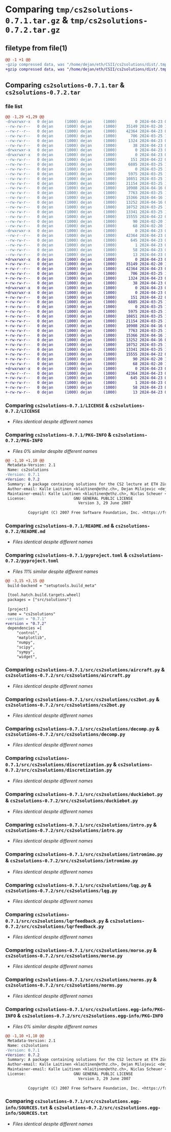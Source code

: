# Comparing `tmp/cs2solutions-0.7.1.tar.gz` & `tmp/cs2solutions-0.7.2.tar.gz`

## filetype from file(1)

```diff
@@ -1 +1 @@
-gzip compressed data, was "/home/dejan/eth/CSII/cs2solutions/dist/.tmp-lxgfoiyd/cs2solutions-0.7.1.tar", last modified: Tue Apr 23 06:18:14 2024, max compression
+gzip compressed data, was "/home/dejan/eth/CSII/cs2solutions/dist/.tmp-krga3e22/cs2solutions-0.7.2.tar", last modified: Tue Apr 23 06:41:09 2024, max compression
```

## Comparing `cs2solutions-0.7.1.tar` & `cs2solutions-0.7.2.tar`

### file list

```diff
@@ -1,29 +1,29 @@
-drwxrwxr-x   0 dejan     (1000) dejan     (1000)        0 2024-04-23 06:18:14.254251 cs2solutions-0.7.1/
--rw-rw-r--   0 dejan     (1000) dejan     (1000)    35149 2024-02-20 16:57:23.000000 cs2solutions-0.7.1/LICENSE
--rw-r--r--   0 dejan     (1000) dejan     (1000)    42364 2024-04-23 06:18:14.254251 cs2solutions-0.7.1/PKG-INFO
--rw-rw-r--   0 dejan     (1000) dejan     (1000)      706 2024-03-25 18:09:11.000000 cs2solutions-0.7.1/README.md
--rw-rw-r--   0 dejan     (1000) dejan     (1000)     1324 2024-04-23 06:07:16.000000 cs2solutions-0.7.1/pyproject.toml
--rw-rw-r--   0 dejan     (1000) dejan     (1000)       38 2024-04-23 06:18:14.254251 cs2solutions-0.7.1/setup.cfg
-drwxrwxr-x   0 dejan     (1000) dejan     (1000)        0 2024-04-23 06:18:14.250251 cs2solutions-0.7.1/src/
-drwxrwxr-x   0 dejan     (1000) dejan     (1000)        0 2024-04-23 06:18:14.254251 cs2solutions-0.7.1/src/cs2solutions/
--rw-rw-r--   0 dejan     (1000) dejan     (1000)      151 2024-04-22 07:50:49.000000 cs2solutions-0.7.1/src/cs2solutions/__init__.py
--rw-rw-r--   0 dejan     (1000) dejan     (1000)     6885 2024-03-25 18:09:11.000000 cs2solutions-0.7.1/src/cs2solutions/aircraft.py
--rw-rw-r--   0 dejan     (1000) dejan     (1000)        0 2024-03-25 18:09:11.000000 cs2solutions-0.7.1/src/cs2solutions/cs.py
--rw-rw-r--   0 dejan     (1000) dejan     (1000)     5975 2024-03-25 18:09:11.000000 cs2solutions-0.7.1/src/cs2solutions/cs2bot.py
--rw-rw-r--   0 dejan     (1000) dejan     (1000)    10851 2024-03-25 18:09:11.000000 cs2solutions-0.7.1/src/cs2solutions/decomp.py
--rw-rw-r--   0 dejan     (1000) dejan     (1000)    21154 2024-03-25 18:09:11.000000 cs2solutions-0.7.1/src/cs2solutions/discretization.py
--rw-rw-r--   0 dejan     (1000) dejan     (1000)    10908 2024-04-16 07:25:19.000000 cs2solutions-0.7.1/src/cs2solutions/duckiebot.py
--rw-rw-r--   0 dejan     (1000) dejan     (1000)     7763 2024-03-25 18:09:11.000000 cs2solutions-0.7.1/src/cs2solutions/intro.py
--rw-rw-r--   0 dejan     (1000) dejan     (1000)    15366 2024-04-16 15:23:07.000000 cs2solutions-0.7.1/src/cs2solutions/intromimo.py
--rw-rw-r--   0 dejan     (1000) dejan     (1000)    13252 2024-04-16 07:25:19.000000 cs2solutions-0.7.1/src/cs2solutions/lqg.py
--rw-rw-r--   0 dejan     (1000) dejan     (1000)    10752 2024-03-25 18:09:11.000000 cs2solutions-0.7.1/src/cs2solutions/lqrfeedback.py
--rw-rw-r--   0 dejan     (1000) dejan     (1000)    13341 2024-03-25 18:09:11.000000 cs2solutions-0.7.1/src/cs2solutions/morse.py
--rw-rw-r--   0 dejan     (1000) dejan     (1000)    15555 2024-04-22 07:50:49.000000 cs2solutions-0.7.1/src/cs2solutions/norms.py
--rw-rw-r--   0 dejan     (1000) dejan     (1000)       90 2024-02-20 16:57:23.000000 cs2solutions-0.7.1/src/cs2solutions/plot.py
--rw-rw-r--   0 dejan     (1000) dejan     (1000)       68 2024-02-20 16:57:23.000000 cs2solutions-0.7.1/src/cs2solutions/test.py
-drwxrwxr-x   0 dejan     (1000) dejan     (1000)        0 2024-04-23 06:18:14.254251 cs2solutions-0.7.1/src/cs2solutions.egg-info/
--rw-r--r--   0 dejan     (1000) dejan     (1000)    42364 2024-04-23 06:18:14.000000 cs2solutions-0.7.1/src/cs2solutions.egg-info/PKG-INFO
--rw-rw-r--   0 dejan     (1000) dejan     (1000)      645 2024-04-23 06:18:14.000000 cs2solutions-0.7.1/src/cs2solutions.egg-info/SOURCES.txt
--rw-rw-r--   0 dejan     (1000) dejan     (1000)        1 2024-04-23 06:18:14.000000 cs2solutions-0.7.1/src/cs2solutions.egg-info/dependency_links.txt
--rw-rw-r--   0 dejan     (1000) dejan     (1000)       58 2024-04-23 06:18:14.000000 cs2solutions-0.7.1/src/cs2solutions.egg-info/requires.txt
--rw-rw-r--   0 dejan     (1000) dejan     (1000)       13 2024-04-23 06:18:14.000000 cs2solutions-0.7.1/src/cs2solutions.egg-info/top_level.txt
+drwxrwxr-x   0 dejan     (1000) dejan     (1000)        0 2024-04-23 06:41:09.358006 cs2solutions-0.7.2/
+-rw-rw-r--   0 dejan     (1000) dejan     (1000)    35149 2024-02-20 16:57:23.000000 cs2solutions-0.7.2/LICENSE
+-rw-r--r--   0 dejan     (1000) dejan     (1000)    42364 2024-04-23 06:41:09.358006 cs2solutions-0.7.2/PKG-INFO
+-rw-rw-r--   0 dejan     (1000) dejan     (1000)      706 2024-03-25 18:09:11.000000 cs2solutions-0.7.2/README.md
+-rw-rw-r--   0 dejan     (1000) dejan     (1000)     1324 2024-04-23 06:38:30.000000 cs2solutions-0.7.2/pyproject.toml
+-rw-rw-r--   0 dejan     (1000) dejan     (1000)       38 2024-04-23 06:41:09.358006 cs2solutions-0.7.2/setup.cfg
+drwxrwxr-x   0 dejan     (1000) dejan     (1000)        0 2024-04-23 06:41:09.350007 cs2solutions-0.7.2/src/
+drwxrwxr-x   0 dejan     (1000) dejan     (1000)        0 2024-04-23 06:41:09.354006 cs2solutions-0.7.2/src/cs2solutions/
+-rw-rw-r--   0 dejan     (1000) dejan     (1000)      151 2024-04-22 07:50:49.000000 cs2solutions-0.7.2/src/cs2solutions/__init__.py
+-rw-rw-r--   0 dejan     (1000) dejan     (1000)     6885 2024-03-25 18:09:11.000000 cs2solutions-0.7.2/src/cs2solutions/aircraft.py
+-rw-rw-r--   0 dejan     (1000) dejan     (1000)        0 2024-03-25 18:09:11.000000 cs2solutions-0.7.2/src/cs2solutions/cs.py
+-rw-rw-r--   0 dejan     (1000) dejan     (1000)     5975 2024-03-25 18:09:11.000000 cs2solutions-0.7.2/src/cs2solutions/cs2bot.py
+-rw-rw-r--   0 dejan     (1000) dejan     (1000)    10851 2024-03-25 18:09:11.000000 cs2solutions-0.7.2/src/cs2solutions/decomp.py
+-rw-rw-r--   0 dejan     (1000) dejan     (1000)    21154 2024-03-25 18:09:11.000000 cs2solutions-0.7.2/src/cs2solutions/discretization.py
+-rw-rw-r--   0 dejan     (1000) dejan     (1000)    10908 2024-04-16 07:25:19.000000 cs2solutions-0.7.2/src/cs2solutions/duckiebot.py
+-rw-rw-r--   0 dejan     (1000) dejan     (1000)     7763 2024-03-25 18:09:11.000000 cs2solutions-0.7.2/src/cs2solutions/intro.py
+-rw-rw-r--   0 dejan     (1000) dejan     (1000)    15366 2024-04-16 15:23:07.000000 cs2solutions-0.7.2/src/cs2solutions/intromimo.py
+-rw-rw-r--   0 dejan     (1000) dejan     (1000)    13252 2024-04-16 07:25:19.000000 cs2solutions-0.7.2/src/cs2solutions/lqg.py
+-rw-rw-r--   0 dejan     (1000) dejan     (1000)    10752 2024-03-25 18:09:11.000000 cs2solutions-0.7.2/src/cs2solutions/lqrfeedback.py
+-rw-rw-r--   0 dejan     (1000) dejan     (1000)    13341 2024-03-25 18:09:11.000000 cs2solutions-0.7.2/src/cs2solutions/morse.py
+-rw-rw-r--   0 dejan     (1000) dejan     (1000)    15555 2024-04-22 07:50:49.000000 cs2solutions-0.7.2/src/cs2solutions/norms.py
+-rw-rw-r--   0 dejan     (1000) dejan     (1000)       90 2024-02-20 16:57:23.000000 cs2solutions-0.7.2/src/cs2solutions/plot.py
+-rw-rw-r--   0 dejan     (1000) dejan     (1000)       68 2024-02-20 16:57:23.000000 cs2solutions-0.7.2/src/cs2solutions/test.py
+drwxrwxr-x   0 dejan     (1000) dejan     (1000)        0 2024-04-23 06:41:09.358006 cs2solutions-0.7.2/src/cs2solutions.egg-info/
+-rw-r--r--   0 dejan     (1000) dejan     (1000)    42364 2024-04-23 06:41:09.000000 cs2solutions-0.7.2/src/cs2solutions.egg-info/PKG-INFO
+-rw-rw-r--   0 dejan     (1000) dejan     (1000)      645 2024-04-23 06:41:09.000000 cs2solutions-0.7.2/src/cs2solutions.egg-info/SOURCES.txt
+-rw-rw-r--   0 dejan     (1000) dejan     (1000)        1 2024-04-23 06:41:09.000000 cs2solutions-0.7.2/src/cs2solutions.egg-info/dependency_links.txt
+-rw-rw-r--   0 dejan     (1000) dejan     (1000)       58 2024-04-23 06:41:09.000000 cs2solutions-0.7.2/src/cs2solutions.egg-info/requires.txt
+-rw-rw-r--   0 dejan     (1000) dejan     (1000)       13 2024-04-23 06:41:09.000000 cs2solutions-0.7.2/src/cs2solutions.egg-info/top_level.txt
```

### Comparing `cs2solutions-0.7.1/LICENSE` & `cs2solutions-0.7.2/LICENSE`

 * *Files identical despite different names*

### Comparing `cs2solutions-0.7.1/PKG-INFO` & `cs2solutions-0.7.2/PKG-INFO`

 * *Files 0% similar despite different names*

```diff
@@ -1,10 +1,10 @@
 Metadata-Version: 2.1
 Name: cs2solutions
-Version: 0.7.1
+Version: 0.7.2
 Summary: A package containing solutions for the CS2 lecture at ETH Zürich
 Author-email: Kalle Laitinen <klaitinen@ethz.ch>, Dejan Milojevic <dejanmi@ethz.ch>, Niclas Scheuer <nscheuer@ethz.ch>
 Maintainer-email: Kalle Laitinen <klaitinen@ethz.ch>, Niclas Scheuer <nscheuer@ethz.ch>
 License:                     GNU GENERAL PUBLIC LICENSE
                                Version 3, 29 June 2007
         
          Copyright (C) 2007 Free Software Foundation, Inc. <https://fsf.org/>
```

### Comparing `cs2solutions-0.7.1/README.md` & `cs2solutions-0.7.2/README.md`

 * *Files identical despite different names*

### Comparing `cs2solutions-0.7.1/pyproject.toml` & `cs2solutions-0.7.2/pyproject.toml`

 * *Files 11% similar despite different names*

```diff
@@ -3,15 +3,15 @@
 build-backend = "setuptools.build_meta"
 
 [tool.hatch.build.targets.wheel]
 packages = ["src/solutions"]
 
 [project]
 name = "cs2solutions"
-version = "0.7.1"
+version = "0.7.2"
 dependencies =[
     "control",
     "matplotlib",
     "numpy",
     "scipy",
     "sympy",
     "widget",
```

### Comparing `cs2solutions-0.7.1/src/cs2solutions/aircraft.py` & `cs2solutions-0.7.2/src/cs2solutions/aircraft.py`

 * *Files identical despite different names*

### Comparing `cs2solutions-0.7.1/src/cs2solutions/cs2bot.py` & `cs2solutions-0.7.2/src/cs2solutions/cs2bot.py`

 * *Files identical despite different names*

### Comparing `cs2solutions-0.7.1/src/cs2solutions/decomp.py` & `cs2solutions-0.7.2/src/cs2solutions/decomp.py`

 * *Files identical despite different names*

### Comparing `cs2solutions-0.7.1/src/cs2solutions/discretization.py` & `cs2solutions-0.7.2/src/cs2solutions/discretization.py`

 * *Files identical despite different names*

### Comparing `cs2solutions-0.7.1/src/cs2solutions/duckiebot.py` & `cs2solutions-0.7.2/src/cs2solutions/duckiebot.py`

 * *Files identical despite different names*

### Comparing `cs2solutions-0.7.1/src/cs2solutions/intro.py` & `cs2solutions-0.7.2/src/cs2solutions/intro.py`

 * *Files identical despite different names*

### Comparing `cs2solutions-0.7.1/src/cs2solutions/intromimo.py` & `cs2solutions-0.7.2/src/cs2solutions/intromimo.py`

 * *Files identical despite different names*

### Comparing `cs2solutions-0.7.1/src/cs2solutions/lqg.py` & `cs2solutions-0.7.2/src/cs2solutions/lqg.py`

 * *Files identical despite different names*

### Comparing `cs2solutions-0.7.1/src/cs2solutions/lqrfeedback.py` & `cs2solutions-0.7.2/src/cs2solutions/lqrfeedback.py`

 * *Files identical despite different names*

### Comparing `cs2solutions-0.7.1/src/cs2solutions/morse.py` & `cs2solutions-0.7.2/src/cs2solutions/morse.py`

 * *Files identical despite different names*

### Comparing `cs2solutions-0.7.1/src/cs2solutions/norms.py` & `cs2solutions-0.7.2/src/cs2solutions/norms.py`

 * *Files identical despite different names*

### Comparing `cs2solutions-0.7.1/src/cs2solutions.egg-info/PKG-INFO` & `cs2solutions-0.7.2/src/cs2solutions.egg-info/PKG-INFO`

 * *Files 0% similar despite different names*

```diff
@@ -1,10 +1,10 @@
 Metadata-Version: 2.1
 Name: cs2solutions
-Version: 0.7.1
+Version: 0.7.2
 Summary: A package containing solutions for the CS2 lecture at ETH Zürich
 Author-email: Kalle Laitinen <klaitinen@ethz.ch>, Dejan Milojevic <dejanmi@ethz.ch>, Niclas Scheuer <nscheuer@ethz.ch>
 Maintainer-email: Kalle Laitinen <klaitinen@ethz.ch>, Niclas Scheuer <nscheuer@ethz.ch>
 License:                     GNU GENERAL PUBLIC LICENSE
                                Version 3, 29 June 2007
         
          Copyright (C) 2007 Free Software Foundation, Inc. <https://fsf.org/>
```

### Comparing `cs2solutions-0.7.1/src/cs2solutions.egg-info/SOURCES.txt` & `cs2solutions-0.7.2/src/cs2solutions.egg-info/SOURCES.txt`

 * *Files identical despite different names*


